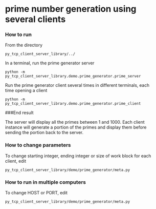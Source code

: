 # prime number generation using several clients

### How to run

From the directory

```
py_tcp_client_server_library/../
```

In a terminal, run the prime generator server

```
python -m py_tcp_client_server_library.demo.prime_generator.prime_server
```

Run the prime generator client several times in different terminals, each time opening a client

```
python -m py_tcp_client_server_library.demo.prime_generator.prime_client
```

###End result

The server will display all the primes between 1 and 1000. Each client instance will generate a portion of the primes and display them before sending the portion back to the server.

### How to change parameters
To change starting integer, ending integer or size of work block for each client, edit

```
py_tcp_client_server_library/demo/prime_generator/meta.py
```

### How to run in multiple computers
To change HOST or PORT, edit

```
py_tcp_client_server_library/demo/prime_generator/meta.py
```

